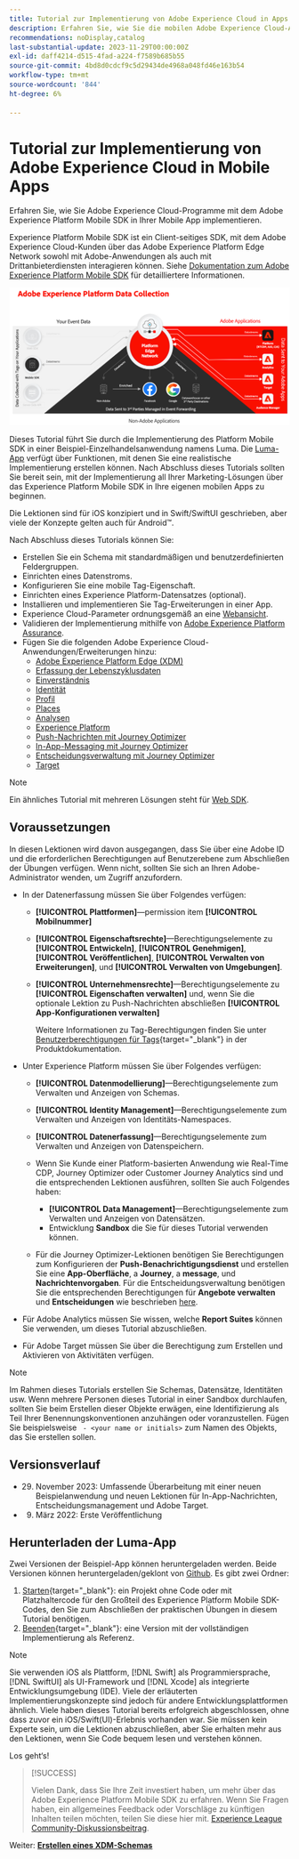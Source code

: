 ```yaml
---
title: Tutorial zur Implementierung von Adobe Experience Cloud in Apps - Überblick
description: Erfahren Sie, wie Sie die mobilen Adobe Experience Cloud-Anwendungen implementieren. Dieses Tutorial führt Sie durch eine Implementierung von Experience Cloud-Anwendungen in einer Swift-Beispielanwendung.
recommendations: noDisplay,catalog
last-substantial-update: 2023-11-29T00:00:00Z
exl-id: daff4214-d515-4fad-a224-f7589b685b55
source-git-commit: 4bd8d0cdcf9c5d29434de4968a048fd46e163b54
workflow-type: tm+mt
source-wordcount: '844'
ht-degree: 6%

---
```


# Tutorial zur Implementierung von Adobe Experience Cloud in Mobile Apps

Erfahren Sie, wie Sie Adobe Experience Cloud-Programme mit dem Adobe Experience Platform Mobile SDK in Ihrer Mobile App implementieren.

Experience Platform Mobile SDK ist ein Client-seitiges SDK, mit dem Adobe Experience Cloud-Kunden über das Adobe Experience Platform Edge Network sowohl mit Adobe-Anwendungen als auch mit Drittanbieterdiensten interagieren können. Siehe [Dokumentation zum Adobe Experience Platform Mobile SDK](https://developer.adobe.com/client-sdks/home/) für detailliertere Informationen.

![Architektur](assets/architecture.png)


Dieses Tutorial führt Sie durch die Implementierung des Platform Mobile SDK in einer Beispiel-Einzelhandelsanwendung namens Luma. Die [Luma-App](https://github.com/Adobe-Marketing-Cloud/Luma-iOS-Mobile-App) verfügt über Funktionen, mit denen Sie eine realistische Implementierung erstellen können. Nach Abschluss dieses Tutorials sollten Sie bereit sein, mit der Implementierung all Ihrer Marketing-Lösungen über das Experience Platform Mobile SDK in Ihre eigenen mobilen Apps zu beginnen.

Die Lektionen sind für iOS konzipiert und in Swift/SwiftUI geschrieben, aber viele der Konzepte gelten auch für Android™.

Nach Abschluss dieses Tutorials können Sie:

* Erstellen Sie ein Schema mit standardmäßigen und benutzerdefinierten Feldergruppen.
* Einrichten eines Datenstroms.
* Konfigurieren Sie eine mobile Tag-Eigenschaft.
* Einrichten eines Experience Platform-Datensatzes (optional).
* Installieren und implementieren Sie Tag-Erweiterungen in einer App.
* Experience Cloud-Parameter ordnungsgemäß an eine [Webansicht](web-views.md).
* Validieren der Implementierung mithilfe von [Adobe Experience Platform Assurance](assurance.md).
* Fügen Sie die folgenden Adobe Experience Cloud-Anwendungen/Erweiterungen hinzu:
   * [Adobe Experience Platform Edge (XDM)](events.md)
   * [Erfassung der Lebenszyklusdaten](lifecycle-data.md)
   * [Einverständnis](consent.md)
   * [Identität](identity.md)
   * [Profil](profile.md)
   * [Places](places.md)
   * [Analysen](analytics.md)
   * [Experience Platform](platform.md)
   * [Push-Nachrichten mit Journey Optimizer](journey-optimizer-push.md)
   * [In-App-Messaging mit Journey Optimizer](journey-optimizer-inapp.md)
   * [Entscheidungsverwaltung mit Journey Optimizer](journey-optimizer-offers.md)
   * [Target](target.md)


>[!NOTE]
>
>Ein ähnliches Tutorial mit mehreren Lösungen steht für [Web SDK](../tutorial-web-sdk/overview.md).

## Voraussetzungen

In diesen Lektionen wird davon ausgegangen, dass Sie über eine Adobe ID und die erforderlichen Berechtigungen auf Benutzerebene zum Abschließen der Übungen verfügen. Wenn nicht, sollten Sie sich an Ihren Adobe-Administrator wenden, um Zugriff anzufordern.

* In der Datenerfassung müssen Sie über Folgendes verfügen:
   * **[!UICONTROL Plattformen]**—permission item **[!UICONTROL Mobilnummer]**
   * **[!UICONTROL Eigenschaftsrechte]**—Berechtigungselemente zu **[!UICONTROL Entwickeln]**, **[!UICONTROL Genehmigen]**, **[!UICONTROL Veröffentlichen]**, **[!UICONTROL Verwalten von Erweiterungen]**, und **[!UICONTROL Verwalten von Umgebungen]**.
   * **[!UICONTROL Unternehmensrechte]**—Berechtigungselemente zu **[!UICONTROL Eigenschaften verwalten]** und, wenn Sie die optionale Lektion zu Push-Nachrichten abschließen **[!UICONTROL App-Konfigurationen verwalten]**

     Weitere Informationen zu Tag-Berechtigungen finden Sie unter [Benutzerberechtigungen für Tags](https://experienceleague.adobe.com/docs/experience-platform/tags/admin/user-permissions.html?lang=de){target="_blank"} in der Produktdokumentation.
* Unter Experience Platform müssen Sie über Folgendes verfügen:
   * **[!UICONTROL Datenmodellierung]**—Berechtigungselemente zum Verwalten und Anzeigen von Schemas.
   * **[!UICONTROL Identity Management]**—Berechtigungselemente zum Verwalten und Anzeigen von Identitäts-Namespaces.
   * **[!UICONTROL Datenerfassung]**—Berechtigungselemente zum Verwalten und Anzeigen von Datenspeichern.

   * Wenn Sie Kunde einer Platform-basierten Anwendung wie Real-Time CDP, Journey Optimizer oder Customer Journey Analytics sind und die entsprechenden Lektionen ausführen, sollten Sie auch Folgendes haben:
      * **[!UICONTROL Data Management]**—Berechtigungselemente zum Verwalten und Anzeigen von Datensätzen.
      * Entwicklung **Sandbox** die Sie für dieses Tutorial verwenden können.

   * Für die Journey Optimizer-Lektionen benötigen Sie Berechtigungen zum Konfigurieren der **Push-Benachrichtigungsdienst** und erstellen Sie eine **App-Oberfläche**, a **Journey**, a **message**, und **Nachrichtenvorgaben**. Für die Entscheidungsverwaltung benötigen Sie die entsprechenden Berechtigungen für **Angebote verwalten** und **Entscheidungen** wie beschrieben [here](https://experienceleague.adobe.com/docs/journey-optimizer/using/access-control/privacy/high-low-permissions.html?lang=en#decisions-permissions).

* Für Adobe Analytics müssen Sie wissen, welche **Report Suites** können Sie verwenden, um dieses Tutorial abzuschließen.

* Für Adobe Target müssen Sie über die Berechtigung zum Erstellen und Aktivieren von Aktivitäten verfügen.


>[!NOTE]
>
>Im Rahmen dieses Tutorials erstellen Sie Schemas, Datensätze, Identitäten usw. Wenn mehrere Personen dieses Tutorial in einer Sandbox durchlaufen, sollten Sie beim Erstellen dieser Objekte erwägen, eine Identifizierung als Teil Ihrer Benennungskonventionen anzuhängen oder voranzustellen. Fügen Sie beispielsweise ` - <your name or initials>` zum Namen des Objekts, das Sie erstellen sollen.

## Versionsverlauf

* 29. November 2023: Umfassende Überarbeitung mit einer neuen Beispielanwendung und neuen Lektionen für In-App-Nachrichten, Entscheidungsmanagement und Adobe Target.
* 9. März 2022: Erste Veröffentlichung

## Herunterladen der Luma-App

Zwei Versionen der Beispiel-App können heruntergeladen werden. Beide Versionen können heruntergeladen/geklont von [Github](https://github.com/Adobe-Marketing-Cloud/Luma-iOS-Mobile-App). Es gibt zwei Ordner:


1. [Starten](https://github.com/Adobe-Marketing-Cloud/Luma-iOS-Mobile-App){target="_blank"}: ein Projekt ohne Code oder mit Platzhaltercode für den Großteil des Experience Platform Mobile SDK-Codes, den Sie zum Abschließen der praktischen Übungen in diesem Tutorial benötigen.
1. [Beenden](https://github.com/Adobe-Marketing-Cloud/Luma-iOS-Mobile-App){target="_blank"}: eine Version mit der vollständigen Implementierung als Referenz.


>[!NOTE]
>
>Sie verwenden iOS als Plattform, [!DNL Swift] als Programmiersprache, [!DNL SwiftUI] als UI-Framework und [!DNL Xcode] als integrierte Entwicklungsumgebung (IDE). Viele der erläuterten Implementierungskonzepte sind jedoch für andere Entwicklungsplattformen ähnlich. Viele haben dieses Tutorial bereits erfolgreich abgeschlossen, ohne dass zuvor ein iOS/Swift(UI)-Erlebnis vorhanden war. Sie müssen kein Experte sein, um die Lektionen abzuschließen, aber Sie erhalten mehr aus den Lektionen, wenn Sie Code bequem lesen und verstehen können.


Los geht‘s!

>[!SUCCESS]
>
>Vielen Dank, dass Sie Ihre Zeit investiert haben, um mehr über das Adobe Experience Platform Mobile SDK zu erfahren. Wenn Sie Fragen haben, ein allgemeines Feedback oder Vorschläge zu künftigen Inhalten teilen möchten, teilen Sie diese hier mit. [Experience League Community-Diskussionsbeitrag](https://experienceleaguecommunities.adobe.com/t5/adobe-experience-platform-data/tutorial-discussion-implement-adobe-experience-cloud-in-mobile/td-p/443796).

Weiter: **[Erstellen eines XDM-Schemas](create-schema.md)**
